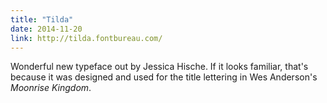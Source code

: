 ```yaml
---
title: "Tilda"
date: 2014-11-20
link: http://tilda.fontbureau.com/
---
```

 Wonderful new typeface out by Jessica Hische. If it looks familiar, that's because it was designed and used for the title lettering in Wes Anderson's _Moonrise Kingdom_.
